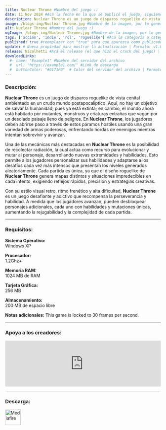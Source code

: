 ```yaml
---
title: Nuclear Throne #Nombre del juego :)
date: 11 Nov 2024 #Acá la fecha en la que se publicó el juego, siguiendo este formato: Dia "30", Mes "Oct", Año "2024" = como debe quedar: 30 Oct 2024
description: Nuclear Throne es un juego de disparos roguelike de vista cenital en un mundo postapocalíptico. No es el típico "la última esperanza de la humanidad" postapocalíptico, sino más bien "la humanidad está extinta y ahora mutantes y monstruos recorren el mundo". Lucha a través de los páramos con armas poderosas, recolectando radiación para desarrollar nuevas extremidades y habilidades mutantes. #Acá una mini descripción del juego
image: /blogs-img/Nuclear Throne.jpg #Nombre de la imagen, por lo general es exactamente el mismo nombre que el juego excluyendo lo ":" (Dos puntos)
alt: Nuclear Throne #Nombre del juego :)
ogImage: /blogs-img/Nuclear Throne.jpg #Nombre de la imagen, por lo general es exactamente el mismo nombre que el juego excluyendo lo ":" (Dos puntos)
tags: ['acción', 'indie', 'rol', 'roguelike'] #Acá la categoría o categorías del juego, si es más de una se coloca en este formato: ['categoría1', 'categoría2']
published: true #reemplazar con "true" para que aparezca como publicado
update: # Nueva propiedad para mostrar la actualización | Formato: v1.0.0
release: Nicolhetti #Acá el release (el que hizo el crack del juego) | Formato: Nicolhetti
downloadLinks:
  #- name: "Example1" #Nombre del servidor del archivo
  #  url: "https://example1.com/" #Link de descarga
  #  buttonColor: "#0171F0"  # Color del servidor del archivo | Formato hexadecimal | MediaFire: #0171F0 | Buzzheavier: #FF6600 |
---
```


<!--En VSCode seleccionando una palabra, por ejemplo: "Nuclear Throne" y apretando Ctrl+F2 se seleccionan todas las palabras iguales-->

### Descripción:
**Nuclear Throne** es un juego de disparos roguelike de vista cenital ambientado en un crudo mundo postapocalíptico. Aquí, no hay un objetivo de salvar la humanidad, pues ya está extinta; en cambio, el mundo ahora está habitado por mutantes, monstruos y criaturas extrañas que vagan por un desolado paisaje lleno de peligros. En **Nuclear Throne**, los jugadores deben abrirse paso a través de estos páramos hostiles usando una gran variedad de armas poderosas, enfrentando hordas de enemigos mientras intentan sobrevivir y avanzar.

Una de las mecánicas más destacadas en **Nuclear Throne** es la posibilidad de recolectar radiación, la cual actúa como recurso para evolucionar y mutar al personaje, desarrollando nuevas extremidades y habilidades. Esto permite a los jugadores personalizar sus habilidades y adaptarse a los desafíos cada vez más intensos que presentan los niveles generados aleatoriamente. Cada partida es única, ya que el diseño roguelike de **Nuclear Throne** genera mapas distintos y situaciones impredecibles en cada intento, exigiendo reflejos rápidos, precisión y estrategias creativas.

Con su estilo visual retro, ritmo frenético y alta dificultad, **Nuclear Throne** es un juego desafiante y adictivo que recompensa la perseverancia y habilidad. A medida que los jugadores avanzan, pueden desbloquear personajes adicionales, cada uno con habilidades y mutaciones únicas, aumentando la rejugabilidad y la complejidad de cada partida.
<!--Prompt para Chat-GPT: Hazme una descripción para el juego "Nuclear Throne" y cada que menciones "Nuclear Throne" ponlo en negrita -->

---

### Requisitos:
**Sistema Operativo:**  
Windows XP

**Procesador:**  
1.2Ghz+

**Memoria RAM:**  
1024 MB de RAM

**Tarjeta Gráfica:**  
256 MB

**Almacenamiento:**  
200 MB de espacio libre

**Notas adicionales:**
This game is locked to 30 frames per second.

<!--Si falta o sobra un requisito se quita o se agrega manteniendo el mismo formato-->

---

### Apoya a los creadores:
<iframe src="https://store.steampowered.com/widget/242680/" frameborder="0" style="background-color: transparent; width: 100% !important; aspect-ratio: 646 / 190;"></iframe>

<!--Reemplazar los numeros (AppID) del juego (en este caso 2668510) por el numero (AppID) correspondiente con el juego a publicar-->
<!--El AppID se encuentra en la URL del Juego en Steam-->

---

### Descarga:

[<img src="https://gist.github.com/cxmeel/0dbc95191f239b631c3874f4ccf114e2/raw/download.svg" alt="Mediafire" height="50" />](https://www.mediafire.com/file/v2d13swmfcfbdf0/Nuclear_Throne.zip/file)

<!-- # se debe reemplazar por el link de descarga-->

<!--NOMBRE-DEL-SERVICIO se debe reemplazar por el servicio donde está subido el juego-->